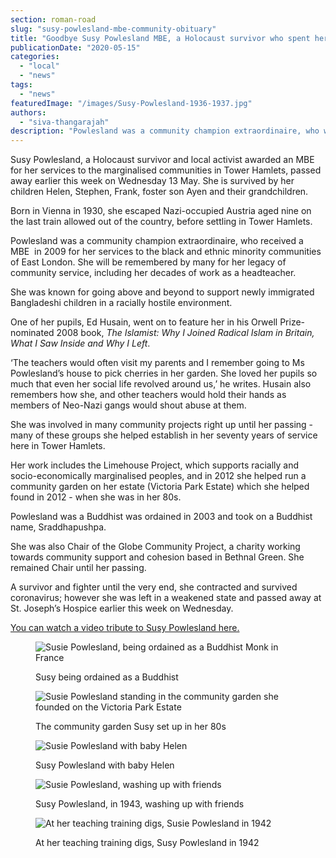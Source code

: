 ```yaml
---
section: roman-road
slug: "susy-powlesland-mbe-community-obituary"
title: "Goodbye Susy Powlesland MBE, a Holocaust survivor who spent her life making our community better"
publicationDate: "2020-05-15"
categories: 
  - "local"
  - "news"
tags: 
  - "news"
featuredImage: "/images/Susy-Powlesland-1936-1937.jpg"
authors: 
  - "siva-thangarajah"
description: "Powlesland was a community champion extraordinaire, who won an MBE for her services to the black and ethnic minority communities of East London, will be remembered by many for her  legacy of community service, including her decades of work as a headteacher."
---
```


Susy Powlesland, a Holocaust survivor and local activist awarded an MBE for her services to the marginalised communities in Tower Hamlets, passed away earlier this week on Wednesday 13 May. She is survived by her children Helen, Stephen, Frank, foster son Ayen and their grandchildren.

Born in Vienna in 1930, she escaped Nazi-occupied Austria aged nine on the last train allowed out of the country, before settling in Tower Hamlets. 

Powlesland was a community champion extraordinaire, who received a MBE  in 2009 for her services to the black and ethnic minority communities of East London. She will be remembered by many for her legacy of community service, including her decades of work as a headteacher.

She was known for going above and beyond to support newly immigrated Bangladeshi children in a racially hostile environment. 

One of her pupils, Ed Husain, went on to feature her in his Orwell Prize-nominated 2008 book, _The Islamist: Why I Joined Radical Islam in Britain, What I Saw Inside and Why I Left_. 

‘The teachers would often visit my parents and I remember going to Ms Powlesland’s house to pick cherries in her garden. She loved her pupils so much that even her social life revolved around us,’ he writes. Husain also remembers how she, and other teachers would hold their hands as members of Neo-Nazi gangs would shout abuse at them. 

She was involved in many community projects right up until her passing - many of these groups she helped establish in her seventy years of service here in Tower Hamlets. 

Her work includes the Limehouse Project, which supports racially and socio-economically marginalised peoples, and in 2012 she helped run a community garden on her estate (Victoria Park Estate) which she helped found in 2012 - when she was in her 80s. 

Powlesland was a Buddhist was ordained in 2003 and took on a Buddhist name, Sraddhapushpa.

She was also Chair of the Globe Community Project, a charity working towards community support and cohesion based in Bethnal Green. She remained Chair until her passing.

A survivor and fighter until the very end, she contracted and survived coronavirus; however she was left in a weakened state and passed away at St. Joseph’s Hospice earlier this week on Wednesday.

[You can watch a video tribute to Susy Powlesland here.](https://vimeo.com/416509908)

<figure>

![Susie Powlesland, being ordained as a Buddhist Monk in France](/images/Susy-Powlesland-Sraddhapushpa-Buddhist-ordination-France-1024x683.jpg)

<figcaption>

Susy being ordained as a Buddhist

</figcaption>

</figure>

<figure>

![Susie Powlesland standing in the community garden she founded on the Victoria Park Estate](/images/Susie-Powlesland-community-garden-Victoria-Park-Estate-1024x683.jpg)

<figcaption>

The community garden Susy set up in her 80s

</figcaption>

</figure>

<figure>

![Susie Powlesland with baby Helen](/images/Susie-Powlesland-baby-helen-64.jpg)

<figcaption>

Susy Powlesland with baby Helen

</figcaption>

</figure>

<figure>

![Susie Powlesland, washing up with friends](/images/Susie-hotel-1943-washing-up-1024x683.jpg)

<figcaption>

Susy Powlesland, in 1943, washing up with friends

</figcaption>

</figure>

<figure>

![At her teaching training digs, Susie Powlesland in 1942](/images/Susy-Powlesland-hotel-1943-studying-1024x683.jpg)

<figcaption>

At her teaching training digs, Susy Powlesland in 1942

</figcaption>

</figure>
